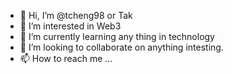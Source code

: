 - 👋 Hi, I’m @tcheng98 or Tak
- 👀 I’m interested in Web3
- 🌱 I’m currently learning any thing in technology
- 💞️ I’m looking to collaborate on anything intesting. 
- 📫 How to reach me ...

<!---
tcheng98/tcheng98 is a ✨ special ✨ repository because its `README.md` (this file) appears on your GitHub profile.
You can click the Preview link to take a look at your changes.
--->
